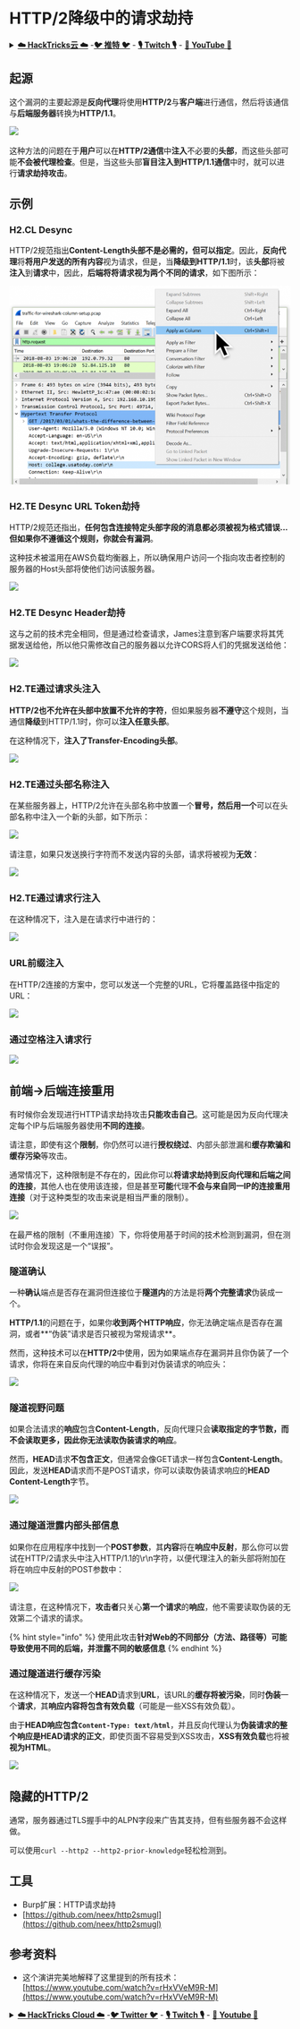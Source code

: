 # HTTP/2降级中的请求劫持

<details>

<summary><a href="https://cloud.hacktricks.xyz/pentesting-cloud/pentesting-cloud-methodology"><strong>☁️ HackTricks云 ☁️</strong></a> -<a href="https://twitter.com/hacktricks_live"><strong>🐦 推特 🐦</strong></a> - <a href="https://www.twitch.tv/hacktricks_live/schedule"><strong>🎙️ Twitch 🎙️</strong></a> - <a href="https://www.youtube.com/@hacktricks_LIVE"><strong>🎥 YouTube 🎥</strong></a></summary>

* 你在一家**网络安全公司**工作吗？你想在HackTricks中看到你的**公司广告**吗？或者你想获得**PEASS的最新版本或下载PDF格式的HackTricks**吗？请查看[**订阅计划**](https://github.com/sponsors/carlospolop)！
* 发现我们的独家[**NFTs**](https://opensea.io/collection/the-peass-family)收藏品[**The PEASS Family**](https://opensea.io/collection/the-peass-family)
* 获取[**官方PEASS和HackTricks周边产品**](https://peass.creator-spring.com)
* **加入**[**💬**](https://emojipedia.org/speech-balloon/) [**Discord群组**](https://discord.gg/hRep4RUj7f) 或 [**Telegram群组**](https://t.me/peass) 或 **关注**我在**Twitter**上的[**🐦**](https://github.com/carlospolop/hacktricks/tree/7af18b62b3bdc423e11444677a6a73d4043511e9/\[https:/emojipedia.org/bird/README.md)[**@carlospolopm**](https://twitter.com/hacktricks\_live)**。**
* **通过向**[**hacktricks repo**](https://github.com/carlospolop/hacktricks) **和**[**hacktricks-cloud repo**](https://github.com/carlospolop/hacktricks-cloud) **提交PR来分享你的黑客技巧。**

</details>

## 起源

这个漏洞的主要起源是**反向代理**将使用**HTTP/2**与**客户端**进行通信，然后将该通信与**后端服务器**转换为**HTTP/1.1**。

![](<../../.gitbook/assets/image (636) (1).png>)

这种方法的问题在于**用户**可以在**HTTP/2通信**中**注入**不必要的**头部**，而这些头部可能**不会被代理检查**。但是，当这些头部**盲目注入到HTTP/1.1通信**中时，就可以进行**请求劫持攻击**。

## 示例

### H2.CL Desync

HTTP/2规范指出**Content-Length头部不是必需的，但可以指定**。因此，**反向代理**将**将用户发送的所有内容**视为请求，但是，当**降级到HTTP/1.1**时，该**头部**将被**注入**到**请求**中，因此，**后端将将请求视为两个不同的请求**，如下图所示：

![](<../../.gitbook/assets/image (639).png>)

### H2.TE Desync URL Token劫持

HTTP/2规范还指出，**任何包含连接特定头部字段的消息都必须被视为格式错误...但如果你不遵循这个规则，你就会有漏洞**。

这种技术被滥用在AWS负载均衡器上，所以确保用户访问一个指向攻击者控制的服务器的Host头部将使他们访问该服务器。

![](<../../.gitbook/assets/image (631) (1).png>)

### H2.TE Desync Header劫持

这与之前的技术完全相同，但是通过检查请求，James注意到客户端要求将其凭据发送给他，所以他只需修改自己的服务器以允许CORS将人们的凭据发送给他：

![](<../../.gitbook/assets/image (662) (1) (1) (1) (1) (1).png>)

### H2.TE通过请求头注入

**HTTP/2也不允许在头部中放置不允许的字符**，但如果服务器**不遵守**这个规则，当通信**降级**到HTTP/1.1时，你可以**注入任意头部**。

在这种情况下，**注入了Transfer-Encoding头部**。

![](<../../.gitbook/assets/image (648) (1) (1) (1) (1) (1).png>)

### H2.TE通过头部名称注入

在某些服务器上，HTTP/2允许在头部名称中放置一个**冒号，然后用一个**可以在头部名称中注入一个新的头部，如下所示：

![](<../../.gitbook/assets/image (632) (1).png>)

请注意，如果只发送换行字符而不发送内容的头部，请求将被视为**无效**：

![](<../../.gitbook/assets/image (647) (1) (1) (1).png>)

### H2.TE通过请求行注入

在这种情况下，注入是在请求行中进行的：

![](<../../.gitbook/assets/image (640) (1).png>)

### URL前缀注入

在HTTP/2连接的方案中，您可以发送一个完整的URL，它将覆盖路径中指定的URL：

![](<../../.gitbook/assets/image (661) (1) (1).png>)

### 通过空格注入请求行

![](<../../.gitbook/assets/image (641) (1).png>)

## 前端->后端连接重用

有时候你会发现进行HTTP请求劫持攻击**只能攻击自己**。这可能是因为反向代理决定每个IP与后端服务器使用**不同的连接**。

请注意，即使有这个**限制**，你仍然可以进行**授权绕过**、内部头部泄漏和**缓存欺骗和缓存污染**等攻击。

通常情况下，这种限制是不存在的，因此你可以**将请求劫持到反向代理和后端之间的连接**，其他人也在使用该连接，但是甚至**可能**代理**不会与来自同一IP的连接重用连接**（对于这种类型的攻击来说是相当严重的限制）。

![](<../../.gitbook/assets/image (646) (1) (1).png>)

在最严格的限制（不重用连接）下，你将使用基于时间的技术检测到漏洞，但在测试时你会发现这是一个“误报”。
### 隧道确认

一种**确认**端点是否存在漏洞但连接位于**隧道内**的方法是将**两个完整请求**伪装成一个。

**HTTP/1.1**的问题在于，如果你**收到两个HTTP响应**，你无法确定端点是否存在漏洞，或者**“伪装”请求是否只被视为常规请求**。

然而，这种技术可以在**HTTP/2**中使用，因为如果端点存在漏洞并且你伪装了一个请求，你将在来自反向代理的响应中看到对伪装请求的响应头：

![](<../../.gitbook/assets/image (652) (1) (1) (1).png>)

### 隧道视野问题

如果合法请求的**响应**包含**Content-Length**，反向代理只会**读取指定的字节数，而不会读取更多，因此你无法读取伪装请求的响应**。

然而，**HEAD**请求**不包含正文**，但通常会像GET请求一样包含**Content-Length**。因此，发送**HEAD**请求而不是POST请求，你可以读取伪装请求响应的**HEAD Content-Length**字节。

![](<../../.gitbook/assets/image (628) (1) (1).png>)

### 通过隧道泄露内部头部信息

如果你在应用程序中找到一个**POST参数**，其**内容**将在**响应中反射**，那么你可以尝试在HTTP/2请求头中注入HTTP/1.1的\r\n字符，以便代理注入的新头部将附加在将在响应中反射的POST参数中：

![](<../../.gitbook/assets/image (656) (1) (1).png>)

请注意，在这种情况下，**攻击者**只关心**第一个请求**的**响应**，他不需要读取伪装的无效第二个请求的请求。

{% hint style="info" %}
使用此攻击**针对Web的不同部分（方法、路径等）**可能导致使用不同的后端，并**泄露不同的敏感信息**
{% endhint %}

### 通过隧道进行缓存污染

在这种情况下，发送一个**HEAD**请求到**URL**，该URL的**缓存将被污染**，同时**伪装**一个**请求**，其**响应内容将包含有效负载**（可能是一些XSS有效负载）。

由于**HEAD响应包含`Content-Type: text/html`**，并且反向代理认为**伪装请求的整个响应是HEAD请求的正文**，即使页面不容易受到XSS攻击，**XSS有效负载**也将被**视为HTML**。

![](<../../.gitbook/assets/image (659) (1).png>)

## 隐藏的HTTP/2

通常，服务器通过TLS握手中的ALPN字段来广告其支持，但有些服务器不会这样做。

可以使用`curl --http2 --http2-prior-knowledge`轻松检测到。

## 工具

* Burp扩展：HTTP请求劫持
* [https://github.com/neex/http2smugl](https://github.com/neex/http2smugl)

## 参考资料

* 这个演讲完美地解释了这里提到的所有技术：[https://www.youtube.com/watch?v=rHxVVeM9R-M](https://www.youtube.com/watch?v=rHxVVeM9R-M)

<details>

<summary><a href="https://cloud.hacktricks.xyz/pentesting-cloud/pentesting-cloud-methodology"><strong>☁️ HackTricks Cloud ☁️</strong></a> -<a href="https://twitter.com/hacktricks_live"><strong>🐦 Twitter 🐦</strong></a> - <a href="https://www.twitch.tv/hacktricks_live/schedule"><strong>🎙️ Twitch 🎙️</strong></a> - <a href="https://www.youtube.com/@hacktricks_LIVE"><strong>🎥 Youtube 🎥</strong></a></summary>

* 你在一家**网络安全公司**工作吗？你想在HackTricks中**为你的公司做广告**吗？或者你想获得**PEASS的最新版本或下载PDF格式的HackTricks**吗？请查看[**订阅计划**](https://github.com/sponsors/carlospolop)！
* 发现我们的独家[NFT](https://opensea.io/collection/the-peass-family)收藏品[**The PEASS Family**](https://opensea.io/collection/the-peass-family)
* 获取[**官方PEASS和HackTricks周边产品**](https://peass.creator-spring.com)
* **加入**[**💬**](https://emojipedia.org/speech-balloon/) [**Discord群组**](https://discord.gg/hRep4RUj7f)或[**电报群组**](https://t.me/peass)，或在**Twitter**上**关注**我[**🐦**](https://github.com/carlospolop/hacktricks/tree/7af18b62b3bdc423e11444677a6a73d4043511e9/\[https:/emojipedia.org/bird/README.md)[**@carlospolopm**](https://twitter.com/hacktricks\_live)**。**
* **通过向**[**hacktricks repo**](https://github.com/carlospolop/hacktricks) **和**[**hacktricks-cloud repo**](https://github.com/carlospolop/hacktricks-cloud) **提交PR来分享你的黑客技巧。**

</details>
